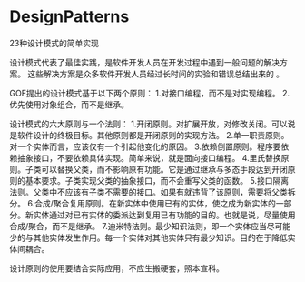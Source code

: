 # DesignPatterns
23种设计模式的简单实现

设计模式代表了最佳实践，是软件开发人员在开发过程中遇到一般问题的解决方案。
这些解决方案是众多软件开发人员经过长时间的实验和错误总结出来的 。

GOF提出的设计模式基于以下两个原则：
1.对接口编程，而不是对实现编程。
2.优先使用对象组合，而不是继承。

设计模式的六大原则与一个法则：
1.开闭原则。对扩展开放，对修改关闭。可以说是软件设计的终极目标。其他原则都是开闭原则的实现方法。
2.单一职责原则。对一个实体而言，应该仅有一个引起他变化的原因。
3.依赖倒置原则。程序要依赖抽象接口，不要依赖具体实现。简单来说，就是面向接口编程。
4.里氏替换原则。子类可以替换父类，而不影响原有功能。它是通过继承与多态手段达到开闭原则的基本要求。子类实现父类的抽象接口，而不会重写父类的函数。
5.接口隔离法则。父类中不应该有子类不需要的接口。如果有就违背了该原则，需要将父类拆分。
6.合成/聚合复用原则。在新实体中使用已有的实体，使之成为新实体的一部分。新实体通过对已有实体的委派达到复用已有功能的目的。也就是说，尽量使用合成/聚合，而不是继承。
7.迪米特法则。最少知识法则，即一个实体应当尽可能少的与其他实体发生作用。每一个实体对其他实体只有最少知识。目的在于降低实体间耦合。

设计原则的使用要结合实际应用，不应生搬硬套，照本宣科。